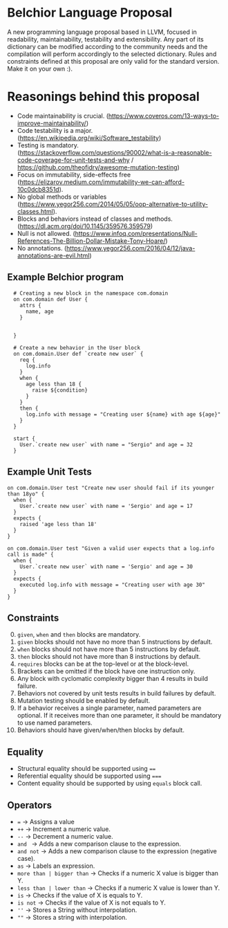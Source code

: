 # Belchior Language Proposal
A new programming language proposal based in LLVM, focused in readability, maintainability, testability and extensibility. Any part of its dictionary can be modified according to the community needs and the compilation will perform accordingly to the selected dictionary. Rules and constraints defined at this proposal are only valid for the standard version. Make it on your own :).

# Reasonings behind this proposal
- Code maintainability is crucial. (https://www.coveros.com/13-ways-to-improve-maintainability/)
- Code testability is a major. (https://en.wikipedia.org/wiki/Software_testability)
- Testing is mandatory. (https://stackoverflow.com/questions/90002/what-is-a-reasonable-code-coverage-for-unit-tests-and-why / https://github.com/theofidry/awesome-mutation-testing)
- Focus on immutability, side-effects free (https://elizarov.medium.com/immutability-we-can-afford-10c0dcb8351d).
- No global methods or variables (https://www.yegor256.com/2014/05/05/oop-alternative-to-utility-classes.html).
- Blocks and behaviors instead of classes and methods. (https://dl.acm.org/doi/10.1145/359576.359579)
- Null is not allowed. (https://www.infoq.com/presentations/Null-References-The-Billion-Dollar-Mistake-Tony-Hoare/)
- No annotations. (https://www.yegor256.com/2016/04/12/java-annotations-are-evil.html)

## Example Belchior program
```
  # Creating a new block in the namespace com.domain
  on com.domain def User {
    attrs {
      name, age
    }
    
    
  }
  
  # Create a new behavior in the User block
  on com.domain.User def `create new user` {
    req {
      log.info
    }
    when {
      age less than 18 {
        raise ${condition}
      }
    }
    then {
      log.info with message = "Creating user ${name} with age ${age}"
    }
  }
  
  start {
    User.`create new user` with name = "Sergio" and age = 32
  }
```
## Example Unit Tests
```
on com.domain.User test "Create new user should fail if its younger than 18yo" {
  when {
    User.`create new user` with name = 'Sergio' and age = 17
  }
  expects {
    raised 'age less than 18'
  }
}

on com.domain.User test "Given a valid user expects that a log.info call is made" {
  when {
    User.`create new user` with name = 'Sergio' and age = 30
  }
  expects {
    executed log.info with message = "Creating user with age 30"
  }
}
```

## Constraints
0. `given`, `when` and `then` blocks are mandatory.
1. `given` blocks should not have no more than 5 instructions by default.
2. `when` blocks should not have more than 5 instructions by default.
3. `then` blocks should not have more than 8 instructions by default.
4. `requires` blocks can be at the top-level or at the block-level.
5. Brackets can be omitted if the block have one instruction only.
6. Any block with cyclomatic complexity bigger than 4 results in build failure.
7. Behaviors not covered by unit tests results in build failures by default.
8. Mutation testing should be enabled by default.
9. If a behavior receives a single parameter, named parameters are optional. If it receives more than one parameter, it should be mandatory to use named parameters.
10. Behaviors should have given/when/then blocks by default.

## Equality
- Structural equality should be supported using `==`
- Referential equality should be supported using `===`
- Content equality should be supported by using `equals` block call. 

## Operators
- `=` -> Assigns a value
- `++` -> Increment a numeric value.
- `--` -> Decrement a numeric value.
- `and ` -> Adds a new comparison clause to the expression.
- `and not` -> Adds a new comparison clause to the expression (negative case).
- `as` -> Labels an expression.
- `more than | bigger than` -> Checks if a numeric X value is bigger than Y.
- `less than | lower than` -> Checks if a numeric X value is lower than Y.
- `is` -> Checks if the value of X is equals to Y.
- `is not` -> Checks if the value of X is not equals to Y.
- `''` -> Stores a String without interpolation.
- `""` -> Stores a string with interpolation.



